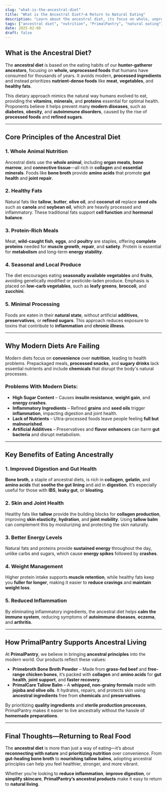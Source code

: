 ```yaml
---
slug: "what-is-the-ancestral-diet"
title: "What is the Ancestral Diet?—A Return to Natural Eating"
description: "Learn about the ancestral diet, its focus on whole, unprocessed foods, and how it supports modern health. Discover how PrimalPantry aligns with ancestral principles through bone broth and tallow balm."
tags: ["ancestral diet", "nutrition", "PrimalPantry", "natural eating"]
date: 2025-02-08
draft: false
---
```


## What is the Ancestral Diet?  
The **ancestral diet** is based on the eating habits of our **hunter-gatherer ancestors**, focusing on **whole, unprocessed foods** that humans have consumed for thousands of years. It avoids modern, **processed ingredients** and instead prioritizes **nutrient-dense foods** like **meat**, **vegetables**, and **healthy fats**.  

This dietary approach mimics the natural way humans evolved to eat, providing the **vitamins**, **minerals**, and **proteins** essential for optimal health. Proponents believe it helps prevent many **modern diseases**, such as **diabetes**, **obesity**, and **autoimmune disorders**, caused by the rise of **processed foods** and **refined sugars**.  

---

## **Core Principles of the Ancestral Diet**  

### 1. Whole Animal Nutrition  
Ancestral diets use the **whole animal**, including **organ meats**, **bone marrow**, and **connective tissue**—all rich in **collagen** and **essential minerals**. Foods like **bone broth** provide **amino acids** that promote **gut health** and **joint repair**.  

### 2. Healthy Fats  
Natural fats like **tallow**, **butter**, **olive oil**, and **coconut oil** replace **seed oils** such as **canola** and **soybean oil**, which are heavily processed and inflammatory. These traditional fats support **cell function** and **hormonal balance**.  

### 3. Protein-Rich Meals  
Meat, **wild-caught fish**, **eggs**, and **poultry** are staples, offering **complete proteins** needed for **muscle growth**, **repair**, and **satiety**. Protein is essential for **metabolism** and long-term **energy stability**.  

### 4. Seasonal and Local Produce  
The diet encourages eating **seasonally available vegetables** and **fruits**, avoiding genetically modified or pesticide-laden produce. Emphasis is placed on **low-carb vegetables**, such as **leafy greens**, **broccoli**, and **zucchini**.  

### 5. Minimal Processing  
Foods are eaten in their **natural state**, without artificial **additives**, **preservatives**, or **refined sugars**. This approach reduces exposure to toxins that contribute to **inflammation** and **chronic illness**.  

---

## **Why Modern Diets Are Failing**  
Modern diets focus on **convenience** over **nutrition**, leading to health problems. Prepackaged meals, **processed snacks**, and **sugary drinks** lack essential nutrients and include **chemicals** that disrupt the body's natural processes.  

### Problems With Modern Diets:  
- **High Sugar Content** – Causes **insulin resistance**, **weight gain**, and **energy crashes**.  
- **Inflammatory Ingredients** – Refined **grains** and **seed oils** trigger **inflammation**, impacting digestion and joint health.  
- **Lack of Nutrients** – Ultra-processed foods leave people feeling **full but malnourished**.  
- **Artificial Additives** – Preservatives and **flavor enhancers** can harm **gut bacteria** and disrupt metabolism.  

---

## **Key Benefits of Eating Ancestrally**  

### 1. Improved Digestion and Gut Health  
**Bone broth**, a staple of ancestral diets, is rich in **collagen**, **gelatin**, and **amino acids** that **soothe the gut lining** and aid in **digestion**. It’s especially useful for those with **IBS**, **leaky gut**, or **bloating**.  

### 2. Skin and Joint Health  
Healthy fats like **tallow** provide the building blocks for **collagen production**, improving **skin elasticity**, **hydration**, and **joint mobility**. Using **tallow balm** can complement this by moisturizing and protecting the skin naturally.  

### 3. Better Energy Levels  
Natural fats and proteins provide **sustained energy** throughout the day, unlike carbs and sugars, which cause **energy spikes** followed by **crashes**.  

### 4. Weight Management  
Higher protein intake supports **muscle retention**, while healthy fats keep you **fuller for longer**, making it easier to **reduce cravings** and **maintain weight loss**.  

### 5. Reduced Inflammation  
By eliminating inflammatory ingredients, the ancestral diet helps **calm the immune system**, reducing symptoms of **autoimmune diseases**, **eczema**, and **arthritis**.  

---

## **How PrimalPantry Supports Ancestral Living**  
At **PrimalPantry**, we believe in bringing **ancestral principles** into the modern world. Our products reflect these values:  

- **Primebroth Bone Broth Powder** – Made from **grass-fed beef** and **free-range chicken bones**, it’s packed with **collagen** and **amino acids** for **gut health**, **joint support**, and **faster recovery**.  
- **PrimalCare Tallow Balm** – A **whipped, non-grainy formula** made with **jojoba and olive oils**. It hydrates, repairs, and protects skin using **ancestral ingredients** free from **chemicals** and **preservatives**.  

By prioritizing **quality ingredients** and **sterile production processes**, PrimalPantry makes it easier to live ancestrally without the hassle of **homemade preparations**.  

---

## **Final Thoughts—Returning to Real Food**  
The **ancestral diet** is more than just a way of eating—it’s about **reconnecting with nature** and **prioritizing nutrition** over convenience. From **gut-healing bone broth** to **nourishing tallow balms**, adopting ancestral principles can help you feel healthier, stronger, and more vibrant.  

Whether you’re looking to **reduce inflammation**, **improve digestion**, or **simplify skincare**, **PrimalPantry’s ancestral products** make it easy to return to **natural living**.  
